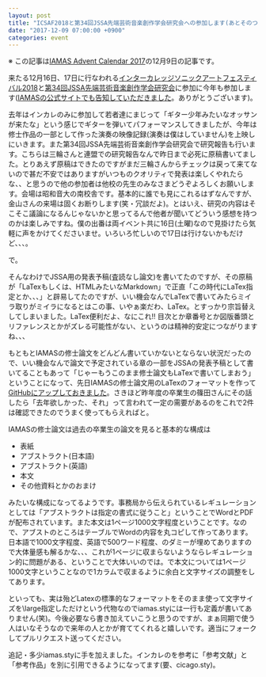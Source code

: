 ```yaml
---
layout: post
title: "ICSAF2018と第34回JSSA先端芸術音楽創作学会研究会への参加します(あとそのついでにIAMASの卒論用のLaTexフォーマット作りました)"
date: "2017-12-09 07:00:00 +0900"
categories: event
---
```

※ この記事は[IAMAS Advent Calendar 2017](https://qiita.com/advent-calendar/2017/iamas)の12月9日の記事です。

来たる12月16日、17日に行なわれる[インターカレッジソニックアートフェスティバル2018](http://ic.jssa.info)と[第34回JSSA先端芸術音楽創作学会研究会](http://jssa.info)に参加に今年も参加します([IAMASの公式サイトでも告知していただきました](http://www.iamas.ac.jp/activity/icsaf2017/)。ありがとうございます)。

去年はインカレのみに参加して若者達にまじって「ギター少年みたいなオッサンが来たな」という感じでギターを弾いてパフォーマンスしてきましたが、今年は修士作品の一部として作った演奏の映像記録(演奏は僕はしていません)を上映しにいきます。また第34回JSSA先端芸術音楽創作学会研究会で研究報告も行います。こちらは三輪さんと連盟での研究報告なんで昨日まで必死に原稿書いてました。とりあえず原稿はできたのですがまだ三輪さんからチェックは戻って来てないので甚だ不安ではありますがいつものクオリティで発表は楽しくやれたらな、、と思うので他の参加者は他校の先生のみなさまどうぞよろしくお願いします。会場は昭和音大の南校舎です。基本的に誰でも見にこれるはずなんですが、金山さんの来場は固くお断りします(笑・冗談だよ)。とはいえ、研究の内容はそこそこ議論になるんじゃないかと思ってるんで他者が聞いてどういう感想を持つのかは楽しみですね。僕の出番は両イベント共に16日(土曜)なので見掛けたら気軽に声をかけてくださいませ。いろいろ忙しいので17日は行けないかもだけど、、、。

で。

そんなわけでJSSA用の発表予稿(査読なし論文)を書いてたのですが、その原稿が「LaTexもしくは、HTMLみたいなMarkdown」で正直「この時代にLaTex指定とか、、、」と辟易してたのですが、いい機会なんでLaTexで書いてみたらミイラ取りがミイラになるとはこの事、いやぁ楽だわ、LaTex。とすっかり宗旨替えしてしまいました。LaTex便利だよ、なにこれ!! 目次とか章番号とか図版番頭とリファレンスとかがズレる可能性がない、というのは精神的安定につながりますね、、、

もともとIAMASの修士論文をどんどん書いていかないとならない状況だったので、いい機会なんで論文で予定されている章の一部をJSSAの発表予稿として書いてることもあって「じゃーもうこのまま修士論文もLaTexで書いてしまおう」ということになって、先日IAMASの修士論文用のLaTexのフォーマットを作って[GitHubにアップしておきました](https://github.com/dropcontrol/IAMAS-Resarch-LaTex-Format)。さきほど昨年度の卒業生の篠田さんにその話したら「去年欲しかった、それ」って言われて一定の需要があるのをこれで2件は確認できたのでうまく使ってもらえればと。

IAMASの修士論文は過去の卒業生の論文を見ると基本的な構成は

* 表紙
* アブストラクト(日本語)
* アブストラクト(英語)
* 本文
* その他資料とかのおまけ

みたいな構成になってるようです。事務局から伝えられているレギュレーションとしては「アブストラクトは指定の書式に従うこと」ということでWordとPDFが配布されています。また本文は1ページ1000文字程度ということです。なので、アブストのところはテーブルでWordの内容を丸コピして作ってあります。日本語で1000文字程度、英語で500ワード程度、のダミーが埋めてありますので大体量感も解るかな、、、これが1ページに収まらないようならレギュレーション的に問題がある、ということで大体いいのでは。で本文については1ページ1000文字ということなので1カラムで収まるように余白と文字サイズの調整をしてあります。

といっても、実は殆どLatexの標準的なフォーマットをそのまま使って文字サイズを\large指定しただけという代物なのでiamas.styには一行も定義が書いてありません(笑)。今後必要なら書き加えていこうと思うのですが、まぁ同期で使う人はいなそうなので来年の人とかが育ててくれると嬉しいです。適当にフォークしてプルリクエスト送ってください。

追記・多少iamas.styに手を加えました。インカレのを参考に「参考文献」と「参考作品」を別に引用できるようになってます(要、cicago.sty)。
